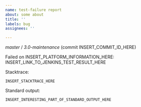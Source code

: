 ```yaml
---
name: test-failure report
about: some about
title: ''
labels: bug
assignees: ''

---
```


_master_ / _3.0-maintenance_ (commit INSERT_COMMIT_ID_HERE)

Failed on INSERT_PLATFORM_INFORMATION_HERE: INSERT_LINK_TO_JENKINS_TEST_RESULT_HERE

Stacktrace:
```
INSERT_STACKTRACE_HERE
```

Standard output:
```
INSERT_INTERESTING_PART_OF_STANDARD_OUTPUT_HERE
```
